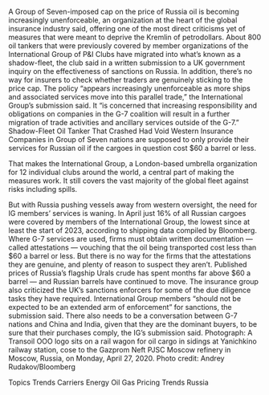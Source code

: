 A Group of Seven-imposed cap on the price of Russia oil is becoming increasingly unenforceable, an organization at the heart of the global insurance industry said, offering one of the most direct criticisms yet of measures that were meant to deprive the Kremlin of petrodollars.
About 800 oil tankers that were previously covered by member organizations of the International Group of P&I Clubs have migrated into what’s known as a shadow-fleet, the club said in a written submission to a UK government inquiry on the effectiveness of sanctions on Russia. In addition, there’s no way for insurers to check whether traders are genuinely sticking to the price cap.
The policy “appears increasingly unenforceable as more ships and associated services move into this parallel trade,” the International Group’s submission said. It “is concerned that increasing responsibility and obligations on companies in the G-7 coalition will result in a further migration of trade activities and ancillary services outside of the G-7.”
Shadow-Fleet Oil Tanker That Crashed Had Void Western Insurance
Companies in Group of Seven nations are supposed to only provide their services for Russian oil if the cargoes in question cost $60 a barrel or less.

That makes the International Group, a London-based umbrella organization for 12 individual clubs around the world, a central part of making the measures work. It still covers the vast majority of the global fleet against risks including spills.





But with Russia pushing vessels away from western oversight, the need for IG members’ services is waning. In April just 16% of all Russian cargoes were covered by members of the International Group, the lowest since at least the start of 2023, according to shipping data compiled by Bloomberg.
Where G-7 services are used, firms must obtain written documentation — called attestations — vouching that the oil being transported cost less than $60 a barrel or less.
But there is no way for the firms that the attestations they are genuine, and plenty of reason to suspect they aren’t.
Published prices of Russia’s flagship Urals crude has spent months far above $60 a barrel — and Russian barrels have continued to move.
The insurance group also criticized the UK’s sanctions enforcers for some of the due diligence tasks they have required.
International Group members “should not be expected to be an extended arm of enforcement” for sanctions, the submission said. There also needs to be a conversation between G-7 nations and China and India, given that they are the dominant buyers, to be sure that their purchases comply, the IG’s submission said.
Photograph: A Transoil OOO logo sits on a rail wagon for oil cargo in sidings at Yanichkino railway station, cose to the Gazprom Neft PJSC Moscow refinery in Moscow, Russia, on Monday, April 27, 2020. Photo credit: Andrey Rudakov/Bloomberg

Topics
Trends
Carriers
Energy
Oil Gas
Pricing Trends
Russia
